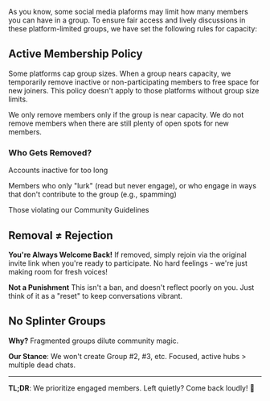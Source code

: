 As you know, some social media plaforms may limit how many members you can have in a group. To ensure fair access and lively discussions in these platform-limited groups, we have set the following rules for capacity:

## Active Membership Policy

Some platforms cap group sizes. When a group nears capacity, we temporarily remove inactive or non-participating members to free space for new joiners. This policy doesn't apply to those platforms without group size limits.

We only remove members only if the group is near capacity. We do not remove members when there are still plenty of open spots for new members.

### Who Gets Removed?

Accounts inactive for too long

Members who only "lurk" (read but never engage), or who engage in ways that don't contribute to the group (e.g., spamming)

Those violating our Community Guidelines

## Removal ≠ Rejection

**You're Always Welcome Back!** If removed, simply rejoin via the original invite link when you're ready to participate. No hard feelings - we're just making room for fresh voices!

**Not a Punishment** This isn't a ban, and doesn't reflect poorly on you. Just think of it as a "reset" to keep conversations vibrant.

## No Splinter Groups

**Why?** Fragmented groups dilute community magic.

**Our Stance**: We won't create Group #2, #3, etc. Focused, active hubs > multiple dead chats.

---

**TL;DR**: We prioritize engaged members. Left quietly? Come back loudly! 🚀